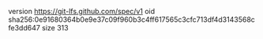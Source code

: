 version https://git-lfs.github.com/spec/v1
oid sha256:0e91680364b0e9e37c09f960b3c4ff617565c3cfc713df4d3143568cfe3dd647
size 313
